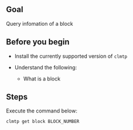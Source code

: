## Goal

Query infomation of a block

## Before you begin

* Install the currently supported version of `clmtp`

* Understand the following:
  * What is a block

## Steps

Execute the command below:

```sh
clmtp get block BLOCK_NUMBER
```